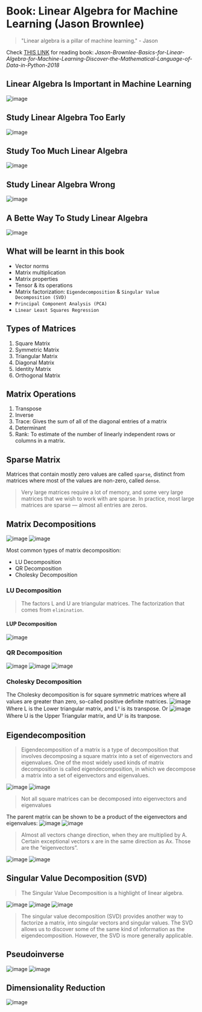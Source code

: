# Book: Linear Algebra for Machine Learning (Jason Brownlee)

> "Linear algebra is a pillar of machine learning." - Jason

Check [THIS LINK](https://www.scribd.com/document/371769141/Jason-Brownlee-Basics-for-Linear-Algebra-for-Machine-Learning-Discover-the-Mathematical-Language-of-Data-in-Python-2018) for reading book: _Jason-Brownlee-Basics-for-Linear-Algebra-for-Machine-Learning-Discover-the-Mathematical-Language-of-Data-in-Python-2018_

## Linear Algebra Is Important in Machine Learning

![image](https://user-images.githubusercontent.com/14041622/39855453-94745df2-545e-11e8-9ad4-ae3e749999c1.png)

## Study Linear Algebra Too Early

![image](https://user-images.githubusercontent.com/14041622/39855632-3c40d024-545f-11e8-8d20-7671aa6b5f78.png)

## Study Too Much Linear Algebra

![image](https://user-images.githubusercontent.com/14041622/39855715-95d255ea-545f-11e8-9822-1182eb42d31a.png)

## Study Linear Algebra Wrong

![image](https://user-images.githubusercontent.com/14041622/39855774-db81e4f2-545f-11e8-8986-bad7de8ed936.png)

## A Bette Way To Study Linear Algebra

![image](https://user-images.githubusercontent.com/14041622/39855844-1e4bb84e-5460-11e8-9d30-edf5c45a4a74.png)

## What will be learnt in this book

- Vector norms
- Matrix multiplication
- Matrix properties
- Tensor & its operations
- Matrix factorization: `Eigendecomposition` & `Singular Value Decomposition (SVD)`
- `Principal Component Analysis (PCA)`
- `Linear Least Squares Regression`

## Types of Matrices

1. Square Matrix
2. Symmetric Matrix
3. Triangular Matrix
4. Diagonal Matrix
5. Identity Matrix
6. Orthogonal Matrix

## Matrix Operations

1. Transpose
2. Inverse
3. Trace: Gives the sum of all of the diagonal entries of a matrix
4. Determinant
5. Rank: To estimate of the number of linearly independent rows or columns in a matrix. 

## Sparse Matrix

Matrices that contain mostly zero values are called `sparse`, distinct from matrices where most of the values are non-zero, called `dense`. 

> Very large matrices require a lot of memory, and some very large matrices that we wish to work
with are sparse.
In practice, most large matrices are sparse — almost all entries are zeros.

## Matrix Decompositions

![image](https://user-images.githubusercontent.com/14041622/39865245-cb298546-547e-11e8-87b0-00dbd4609a26.png)
![image](https://user-images.githubusercontent.com/14041622/39865262-db6c2f58-547e-11e8-84d0-0a6fa3eb13cd.png)


Most common types of matrix decomposition:
- LU Decomposition
- QR Decomposition
- Cholesky Decomposition

### LU Decomposition

> The factors L and U are triangular matrices. The factorization that comes from `elimination`.

#### LUP Decomposition

![image](https://user-images.githubusercontent.com/14041622/39875803-3156534c-54a4-11e8-92ea-01c80f5ccdc1.png)


### QR Decomposition

![image](https://user-images.githubusercontent.com/14041622/39875972-a3bbd970-54a4-11e8-8916-a07b86443380.png)
![image](https://user-images.githubusercontent.com/14041622/39875990-b05e2f3e-54a4-11e8-9058-e29f5472f96c.png)
![image](https://user-images.githubusercontent.com/14041622/39876123-02fb0244-54a5-11e8-9ad7-30934e38f0b6.png)

### Cholesky Decomposition

The Cholesky decomposition is for square symmetric matrices where all values are greater than zero, so-called positive deﬁnite matrices. 
![image](https://user-images.githubusercontent.com/14041622/39876349-83aa0c46-54a5-11e8-82b1-7fc2b216038e.png)
Where L is the Lower triangular matrix, and Lᵀ is its transpose.
Or
![image](https://user-images.githubusercontent.com/14041622/39876376-92226d9a-54a5-11e8-82ef-765289477d98.png)
Where U is the Upper Triangular matrix, and Uᵀ is its tranpose.


## Eigendecomposition

> Eigendecomposition of a matrix is a type of decomposition that involves decomposing a square
matrix into a set of eigenvectors and eigenvalues.
One of the most widely used kinds of matrix decomposition is called eigendecomposition, in which we decompose a matrix into a set of eigenvectors and eigenvalues.

![image](https://user-images.githubusercontent.com/14041622/39876647-4f265c9e-54a6-11e8-8403-f0e113d990ae.png)
![image](https://user-images.githubusercontent.com/14041622/39876931-212130de-54a7-11e8-9d40-cc1e0ae6bca6.png)
> Not all square matrices can be decomposed into eigenvectors and eigenvalues

The parent matrix can be shown to be a product of the eigenvectors and eigenvalues:
![image](https://user-images.githubusercontent.com/14041622/39877077-80d955e2-54a7-11e8-8ef6-88bd53ccfb63.png)
![image](https://user-images.githubusercontent.com/14041622/39877109-9d0310e6-54a7-11e8-9445-fcfb651aaf1e.png)

> Almost all vectors change direction, when they are multiplied by A. 
Certain exceptional vectors x are in the same direction as Ax. 
Those are the “eigenvectors”.

![image](https://user-images.githubusercontent.com/14041622/39877359-59650938-54a8-11e8-8b3b-35398d5a667a.png)
![image](https://user-images.githubusercontent.com/14041622/39877421-81430464-54a8-11e8-9f95-e86c1bdc98d4.png)


## Singular Value Decomposition (SVD)

> The Singular Value Decomposition is a highlight of linear algebra.

![image](https://user-images.githubusercontent.com/14041622/39877826-7e6a084a-54a9-11e8-8366-bea2b903026c.png)
![image](https://user-images.githubusercontent.com/14041622/39877951-c4149e1e-54a9-11e8-8401-050477bdbc50.png)
![image](https://user-images.githubusercontent.com/14041622/39878035-f65df424-54a9-11e8-86ee-3c5a6c37c796.png)

> The singular value decomposition (SVD) provides another way to factorize a matrix, into singular vectors and singular values. The SVD allows us to discover some of the same kind of information as the eigendecomposition. However, the SVD is more generally applicable.


## Pseudoinverse

![image](https://user-images.githubusercontent.com/14041622/39878330-a567ad0c-54aa-11e8-8a46-ace037f1fbe3.png)
![image](https://user-images.githubusercontent.com/14041622/39878352-b5abf588-54aa-11e8-99bd-aa1518c89339.png)


## Dimensionality Reduction

![image](https://user-images.githubusercontent.com/14041622/39878631-63b7f046-54ab-11e8-8a32-c247b7667164.png)

